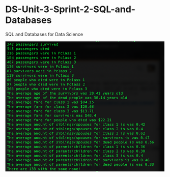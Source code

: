 # DS-Unit-3-Sprint-2-SQL-and-Databases
SQL and Databases for Data Science


![answers](answers.png)
